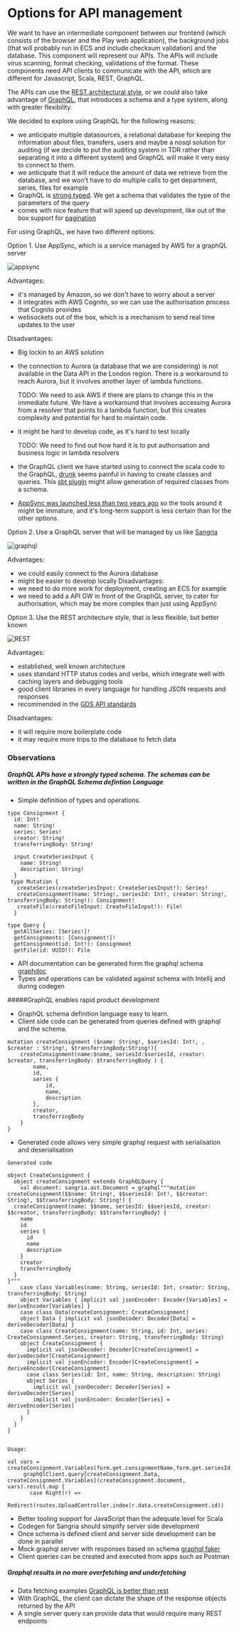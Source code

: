 # Options for API management

We want to have an intermediate component between our frontend (which consists of the browser and the Play web application),
the background jobs (that will probably run in ECS and include checksum validation) and the database. 
This component will represent our APIs. The APIs will include virus scanning, format checking, validations of the format.
These components need API clients to communicate with the API, which are different for Javascript, Scala, REST, GraphQL.

The APIs can use the [REST architectural style](https://en.wikipedia.org/wiki/Representational_state_transfer),
or we could also take advantage of [GraphQL](https://graphql.org/), that introduces a schema and a type system, along 
with greater flexibility.

We decided to explore using GraphQL for the following reasons:
- we anticipate multiple datasources, a relational database for keeping the information about files, transfers, users 
 and maybe a nosql solution for auditing (if we decide to put the auditing system in TDR rather than separating it into 
 a different system) and GraphQL will make it very easy to connect to them. 
- we anticipate that it will reduce the amount of data we retrieve from the database, and we won't have to do
multiple calls to get department, series, files for example
- GraphQL is [strong typed](https://graphql.org/learn/schema/). We get a schema that validates the type of the parameters of the query
- comes with nice feature that will speed up development, like out of the box support for [pagination](https://graphql.org/learn/pagination/)

For using GraphQL, we have two different options:

Option 1. Use AppSync, which is a service managed by AWS for a graphQL server

![appsync](images/AppSync.png "Frontend connects to AWS Appsync")

Advantages:
- it's managed by Amazon, so we don't have to worry about a server
- it integrates with AWS Cognito, so we can use the authorisation process that Cognito provides
- websockets out of the box, which is a mechanism to send real time updates to the user

Disadvantages:
- Big lockin to an AWS solution
- the connection to Aurora (a database that we are considering) is not available in the Data API in the
London region. There is a workaround to reach Aurora, but it involves another layer of lambda functions. 

   TODO: We need to ask AWS if there are plans to change this in the immediate future. We have a
workaround that involves accessing Aurora from a resolver that points to a lambda function, but this
creates complexity and potential for hard to maintain code.
- it might be hard to develop code, as it's hard to test locally

   TODO: We need to find out how hard it is to put authorisation and business logic in lambda
resolvers
- the GraphQL client we have started using to connect the scala code to the GraphQL, [drunk](https://github.com/Jarlakxen/drunk)
seems painful in having to create classes and queries. This [sbt plugin](https://github.com/muuki88/sbt-graphql) might 
allow generation of required classes from a schema.

-  [AppSync was launched less than two years ago](https://aws.amazon.com/blogs/aws/introducing-amazon-appsync/) so the tools around it might be immature, and it's long-term support
 is less certain than for the other options.
 
Option 2. Use a GraphQL server that will be managed by us like [Sangria](https://sangria-graphql.org/)

![graphql](images/GraphQLSelfHosted.png "Frontend connects to a GraphQL server managed by us")

Advantages:
- we could easily connect to the Aurora database
- might be easier to develop locally
Disadvantages:
- we need to do more work for deployment, creating an ECS for example
- we need to add a API GW in front of the GraphQL server, to cater for authorisation, which may be more
complex than just using AppSync

Option 3. Use the REST architecture style, that is less flexible, but better known

![REST](images/REST.png "Frontend connects to a GraphQL server managed by us")

Advantages:
- established, well known architecture
- uses standard HTTP status codes and verbs, which integrate well with caching layers and debugging tools
- good client libraries in every language for handling JSON requests and responses
- recommended in the [GDS API standards](https://www.gov.uk/guidance/gds-api-technical-and-data-standards#use-restful)
 

Disadvantages:
- it will require more boilerplate code
- it may require more trips to the database to fetch data

### Observations

##### GraphQL APIs have a strongly typed schema. The schemas can be written in the GraphQL Schema defintion Language

- Simple definition of types and operations.

```
type Consignment {
  id: Int!
  name: String!
  series: Series!
  creator: String!
  transferringBody: String!
  
  input CreateSeriesInput {
    name: String!
    description: String!
  }
 type Mutation {
   createSeries(createSeriesInput: CreateSeriesInput!): Series!
   createConsignment(name: String!, seriesId: Int!, creator: String!, transferringBody: String!): Consignment!
   createFile(createFileInput: CreateFileInput!): File!
  }
  
type Query {
  getAllSeries: [Series!]!
  getConsignments: [Consignment!]!
  getConsignment(id: Int!): Consignment
  getFile(id: UUID!): File
```
- API documentation can be generated form the graphql schema [graphdoc](https://github.com/2fd/graphdoc)
- Types and operations can be validated against schema with Intellij and during codegen

#####GraphQL enables rapid product development

- GraphQL schema definition language easy to learn.  
- Client side code can be generated from queries defined with graphql and the schema. 
```
mutation createConsignment ($name: String!, $seriesId: Int!, ,  $creator : String!, $transferringBody:String!){
    createConsignment(name:$name, seriesId:$seriesId, creator: $creator, transferringBody: $transferringBody ) {
        name,
        id,
        series {
            id,
            name,
            description
        },
        creator,
        transferringBody
    }
} 
```
- Generated code allows very simple graphql request with serialisation and deserialisation
 ```
 Generated code
 
 object CreateConsignment {
   object createConsignment extends GraphQLQuery {
     val document: sangria.ast.Document = graphql"""mutation createConsignment($$name: String!, $$seriesId: Int!, $$creator: String!, $$transferringBody: String!) {
   createConsignment(name: $$name, seriesId: $$seriesId, creator: $$creator, transferringBody: $$transferringBody) {
     name
     id
     series {
       id
       name
       description
     }
     creator
     transferringBody
   }
 }"""
     case class Variables(name: String, seriesId: Int, creator: String, transferringBody: String)
     object Variables { implicit val jsonEncoder: Encoder[Variables] = deriveEncoder[Variables] }
     case class Data(createConsignment: CreateConsignment)
     object Data { implicit val jsonDecoder: Decoder[Data] = deriveDecoder[Data] }
     case class CreateConsignment(name: String, id: Int, series: CreateConsignment.Series, creator: String, transferringBody: String)
     object CreateConsignment {
       implicit val jsonDecoder: Decoder[CreateConsignment] = deriveDecoder[CreateConsignment]
       implicit val jsonEncoder: Encoder[CreateConsignment] = deriveEncoder[CreateConsignment]
       case class Series(id: Int, name: String, description: String)
       object Series {
         implicit val jsonDecoder: Decoder[Series] = deriveDecoder[Series]
         implicit val jsonEncoder: Encoder[Series] = deriveEncoder[Series]
       }
     }
   }
 }
 
 
 Usage:
 
 val vars = createConsignment.Variables(form.get.consignmentName,form.get.seriesId,id.email,form.get.transferringBody)
      graphQlClient.query[createConsignment.Data, createConsignment.Variables](createConsignment.document, vars).result.map {
        case Right(r) =>
          Redirect(routes.UploadController.index(r.data.createConsignment.id)) 
```
- Better tooling support for JavaScript than the adequate level for Scala
- Codegen for Sangria should simplify server side development
- Once schema is defined client and server side development can be done in parallel
- Mock graphql server with responses based on schema [graphql faker](https://github.com/APIs-guru/graphql-faker)
- Client queries can be created and executed from apps such as Postman

##### Graphql results in no more overfetching and underfetching
- Data fetching examples [GraphQL is better than rest](https://www.howtographql.com/basics/1-graphql-is-the-better-rest/)
- With GraphQL, the client can dictate the shape of the response objects returned by the API
- A single server query can provide data that would require many REST endpoints 
  
